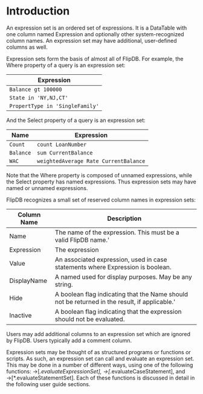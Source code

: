 # Introduction

An expression set is an ordered set of expressions.
It is a DataTable with one column named Expression and
optionally other system-recognized column names.
An expression set may have additional, user-defined columns as well.

Expression sets form the basis of almost all of FlipDB.
For example, the Where property of a query is an expression set:

|Expression|
|----------|
|`Balance gt 100000`|
|`State in 'NY,NJ,CT'`|
|`PropertType in 'SingleFamily'`|

And the Select property of a query is an expression set:

|Name|Expression|
|----|----------|
|`Count`|`count LoanNumber`|
|`Balance`|`sum CurrentBalance`|
|`WAC`|`weightedAverage Rate CurrentBalance`|

Note that the Where property is composed of unnamed expressions,
while the Select property has named expressions.
Thus expression sets may have named or unnamed expressions.

FlipDB recognizes a small set of reserved column names in expression sets:

|Column Name|Description|
|-----------|-----------|
|Name| The name of the expression. This must be a valid FlipDB name.'|
|Expression| The expression|
|Value| An associated expression, used in case statements where Expression is boolean.|
|DisplayName| A named used for display purposes. May be any string.|
|Hide| A boolean flag indicating that the Name should not be returned in the result, if applicable.'|
|Inactive| A boolean flag indicating that the expression should not be evaluated.|

Users may add additional columns to an expression set which are ignored by FlipDB.
Users typically add a comment column.

Expression sets may be thought of as structured programs or functions or scripts.
As such, an expression set can call and evaluate an expression set. This may be
done in a number of different ways, using one of the following  functions:
→[*.evaluateExpressionSet], →[*.evaluateCaseStatement], and →[*.evaluateStatementSet].
Each of these functions is discussed in detail in the following user guide sections.

